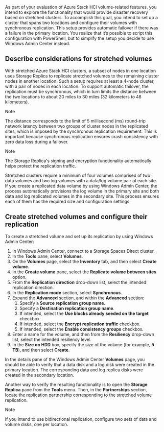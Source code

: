 As part of your evaluation of Azure Stack HCI volume-related features, you intend to explore the functionality that would provide disaster recovery based on stretched clusters. To accomplish this goal, you intend to set up a cluster that spans two locations and configure their volumes with synchronous replication. This setup provides automatic failover if there was a failure in the primary location. You realize that it’s possible to script this configuration with PowerShell, but to simplify the setup you decide to use Windows Admin Center instead.

## Describe considerations for stretched volumes

With stretched Azure Stack HCI clusters, a subset of nodes in one location uses Storage Replica to replicate stretched volumes to the remaining cluster nodes in another location. Such a setup requires at least a 4-node cluster, with a pair of nodes in each location. To support automatic failover, the replication must be synchronous, which in turn limits the distance between the two locations to about 20 miles to 30 miles (32 kilometers to 48 kilometers).

> [!NOTE]
> The distance corresponds to the limit of 5 millisecond (ms) round-trip network latency between two groups of cluster nodes in the replicated sites, which is imposed by the synchronous replication requirement. This is important because synchronous replication ensures crash consistency with zero data loss during a failover.

> [!NOTE]
> The Storage Replica's signing and encryption functionality automatically helps protect the replication traffic.

Stretched clusters require a minimum of four volumes comprised of two data volumes and two log volumes with a data/log volume pair at each site. If you create a replicated data volume by using Windows Admin Center, the process automatically provisions the log volume in the primary site and both data and log replicated volumes in the secondary site. This process ensures each of them has the required size and configuration settings.

## Create stretched volumes and configure their replication

To create a stretched volume and set up its replication by using Windows Admin Center:

1. In Windows Admin Center, connect to a Storage Spaces Direct cluster.
1. In the **Tools** pane, select **Volumes**.
1. On the **Volumes** page, select the **Inventory** tab, and then select **Create volume**.
1. In the **Create volume** pane, select the **Replicate volume between sites** option.
1. From the **Replication direction** drop-down list, select the intended replication direction.
1. In the **Replication mode** section, select **Synchronous**.
1. Expand the **Advanced** section, and within the **Advanced** section:
    1. Specify a **Source replication group name**.
    1. Specify a **Destination replication group name**.
    1. If intended, select the **Use blocks already seeded on the target** checkbox.
    1. If intended, select the **Encrypt replication traffic** checkbox.
    1. If intended, select the **Enable consistency groups** checkbox.
1. Enter a name for the volume, and then from the **Resiliency** drop-down list, select the intended resiliency level.
1. In the **Size on HDD** box, specify the size of the volume (for example, **5 TB**), and then select **Create**.

In the details pane of the Windows Admin Center **Volumes** page, you should be able to verify that a data disk and a log disk were created in the primary location. The corresponding data and log replica disks were created in the secondary location.

Another way to verify the resulting functionality is to open the **Storage Replica** pane from the **Tools** menu. Then, in the **Partnerships** section, locate the replication partnership corresponding to the stretched volume replication.

> [!NOTE]
> If you intend to use bidirectional replication, configure two sets of data and volume disks, one per location.

